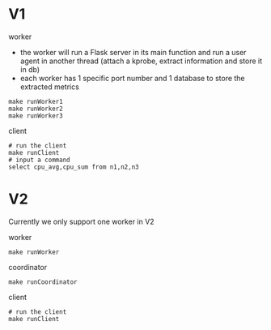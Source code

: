 # V1

worker

- the worker will run a Flask server in its main function and run a user agent in another thread (attach a kprobe, extract information and store it in db)
- each worker has 1 specific port number and 1 database to store the extracted metrics 

```shell
make runWorker1
make runWorker2
make runWorker3
```



client

```shell
# run the client
make runClient
# input a command
select cpu_avg,cpu_sum from n1,n2,n3
```



# V2

Currently we only support one worker in V2

worker

```shell
make runWorker
```



coordinator

```shell
make runCoordinator
```



client

```shell
# run the client
make runClient
```


